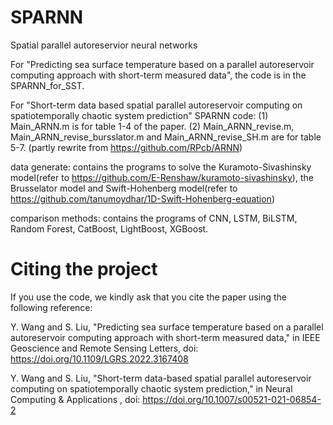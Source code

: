 # SPARNN
Spatial parallel autoreservior neural networks

For "Predicting sea surface temperature based on a parallel autoreservoir computing approach with short-term measured data", the code is in the SPARNN_for_SST.
 
For "Short-term data based spatial parallel autoreservoir computing on spatiotemporally chaotic system prediction"
SPARNN code:
(1) Main_ARNN.m is for table 1-4 of the paper.
(2) Main_ARNN_revise.m, Main_ARNN_revise_bursslator.m and Main_ARNN_revise_SH.m are for table 5-7.
(partly rewrite from https://github.com/RPcb/ARNN)

data generate: contains the programs to solve the Kuramoto-Sivashinsky model(refer to https://github.com/E-Renshaw/kuramoto-sivashinsky), the Brusselator model and Swift-Hohenberg model(refer to https://github.com/tanumoydhar/1D-Swift-Hohenberg-equation)

comparison methods: contains the programs of CNN, LSTM, BiLSTM, Random Forest, CatBoost, LightBoost, XGBoost.


# Citing the project
If you use the code, we kindly ask that you cite the paper using the following reference:

Y. Wang and S. Liu, "Predicting sea surface temperature based on a parallel autoreservoir computing approach with short-term measured data," in IEEE Geoscience and Remote Sensing Letters, doi: https://doi.org/10.1109/LGRS.2022.3167408

Y. Wang and S. Liu, "Short-term data-based spatial parallel autoreservoir computing on spatiotemporally chaotic system prediction," in Neural Computing & Applications , doi: https://doi.org/10.1007/s00521-021-06854-2

